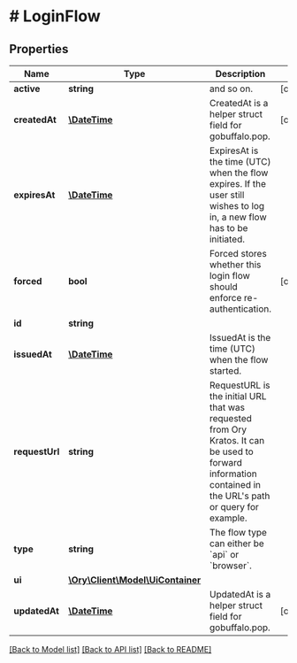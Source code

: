 # # LoginFlow

## Properties

Name | Type | Description | Notes
------------ | ------------- | ------------- | -------------
**active** | **string** | and so on. | [optional]
**createdAt** | [**\DateTime**](\DateTime.md) | CreatedAt is a helper struct field for gobuffalo.pop. | [optional]
**expiresAt** | [**\DateTime**](\DateTime.md) | ExpiresAt is the time (UTC) when the flow expires. If the user still wishes to log in, a new flow has to be initiated. |
**forced** | **bool** | Forced stores whether this login flow should enforce re-authentication. | [optional]
**id** | **string** |  |
**issuedAt** | [**\DateTime**](\DateTime.md) | IssuedAt is the time (UTC) when the flow started. |
**requestUrl** | **string** | RequestURL is the initial URL that was requested from Ory Kratos. It can be used to forward information contained in the URL&#39;s path or query for example. |
**type** | **string** | The flow type can either be &#x60;api&#x60; or &#x60;browser&#x60;. |
**ui** | [**\Ory\Client\Model\UiContainer**](UiContainer.md) |  |
**updatedAt** | [**\DateTime**](\DateTime.md) | UpdatedAt is a helper struct field for gobuffalo.pop. | [optional]

[[Back to Model list]](../../README.md#models) [[Back to API list]](../../README.md#endpoints) [[Back to README]](../../README.md)

